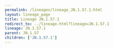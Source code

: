 ```yaml
---
permalink: /lineages/lineage_JN.1.57.1.html
layout: lineage_page
title: Lineage JN.1.57.1
redirect_to: ../lineage.html?lineage=JN.1.57.1
lineage: JN.1.57.1
parent: JN.1.57
children: ['JN.1.57.1']
---
```

